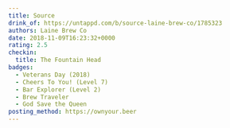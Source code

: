 ```yaml
---
title: Source
drink_of: https://untappd.com/b/source-laine-brew-co/1785323
authors: Laine Brew Co
date: 2018-11-09T16:23:32+0000
rating: 2.5
checkin:
  title: The Fountain Head
badges:
  - Veterans Day (2018)
  - Cheers To You! (Level 7)
  - Bar Explorer (Level 2)
  - Brew Traveler
  - God Save the Queen
posting_method: https://ownyour.beer
---
```

